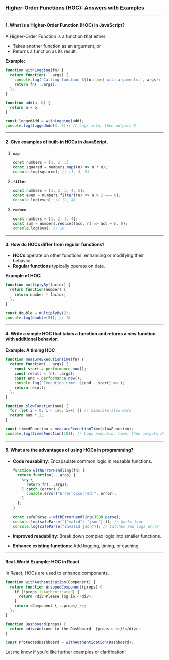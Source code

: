 ### **Higher-Order Functions (HOC): Answers with Examples**

---

#### 1. **What is a Higher-Order Function (HOC) in JavaScript?**  
A Higher-Order Function is a function that either:  
- Takes another function as an argument, or  
- Returns a function as its result.  

**Example:**  
```javascript
function withLogging(fn) {
  return function(...args) {
    console.log(`Calling function ${fn.name} with arguments:`, args);
    return fn(...args);
  };
}

function add(a, b) {
  return a + b;
}

const loggedAdd = withLogging(add);
console.log(loggedAdd(3, 5)); // Logs info, then outputs 8
```

---

#### 2. **Give examples of built-in HOCs in JavaScript.**  
1. **`map`**  
   ```javascript
   const numbers = [1, 2, 3];
   const squared = numbers.map((n) => n * n);
   console.log(squared); // [1, 4, 9]
   ```

2. **`filter`**  
   ```javascript
   const numbers = [1, 2, 3, 4, 5];
   const even = numbers.filter((n) => n % 2 === 0);
   console.log(even); // [2, 4]
   ```

3. **`reduce`**  
   ```javascript
   const numbers = [1, 2, 3, 4];
   const sum = numbers.reduce((acc, n) => acc + n, 0);
   console.log(sum); // 10
   ```

---

#### 3. **How do HOCs differ from regular functions?**  
- **HOCs** operate on other functions, enhancing or modifying their behavior.  
- **Regular functions** typically operate on data.

**Example of HOC:**  
```javascript
function multiplyBy(factor) {
  return function(number) {
    return number * factor;
  };
}

const double = multiplyBy(2);
console.log(double(5)); // 10
```

---

#### 4. **Write a simple HOC that takes a function and returns a new function with additional behavior.**  
**Example: A timing HOC**  
```javascript
function measureExecutionTime(fn) {
  return function(...args) {
    const start = performance.now();
    const result = fn(...args);
    const end = performance.now();
    console.log(`Execution time: ${end - start} ms`);
    return result;
  };
}

function slowFunction(num) {
  for (let i = 0; i < 1e6; i++) {} // Simulate slow work
  return num * 2;
}

const timedFunction = measureExecutionTime(slowFunction);
console.log(timedFunction(10)); // Logs execution time, then outputs 20
```

---

#### 5. **What are the advantages of using HOCs in programming?**  
- **Code reusability**: Encapsulate common logic in reusable functions.  
  ```javascript
  function withErrorHandling(fn) {
    return function(...args) {
      try {
        return fn(...args);
      } catch (error) {
        console.error("Error occurred:", error);
      }
    };
  }

  const safeParse = withErrorHandling(JSON.parse);
  console.log(safeParse('{"valid": "json"}')); // Works fine
  console.log(safeParse("invalid json")); // Catches and logs error
  ```

- **Improved readability**: Break down complex logic into smaller functions.  
- **Enhance existing functions**: Add logging, timing, or caching.  

---

#### **Real-World Example: HOC in React**  
In React, HOCs are used to enhance components.  
```javascript
function withAuthentication(Component) {
  return function WrappedComponent(props) {
    if (!props.isAuthenticated) {
      return <div>Please log in.</div>;
    }
    return <Component {...props} />;
  };
}

function Dashboard(props) {
  return <div>Welcome to the Dashboard, {props.user}!</div>;
}

const ProtectedDashboard = withAuthentication(Dashboard);
```

Let me know if you'd like further examples or clarification!
